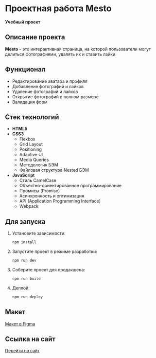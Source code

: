 # Проектная работа Mesto

**Учебный проект**

## Описание проекта
**Mesto** - это интерактивная страница, на которой пользователи могут делиться фотографиями, удалять их и ставить лайки.

## Функционал
- Редактирование аватара и профиля
- Добавление фотографий и лайков
- Удаление фотографий и лайков
- Открытие фотографий в полном размере
- Валидация форм

## Стек технологий
- **HTML5**
- **CSS3**
  - Flexbox
  - Grid Layout
  - Positioning
  - Adaptive UI
  - Media Queries
  - Методология БЭМ
  - Файловая структура Nested БЭМ
- **JavaScript**
  - Стиль CamelCase
  - Объектно-ориентированное программирование
  - Промисы (Promise)
  - Асинхронность и оптимизация
  - API (Application Programming Interface)
  - Webpack

## Для запуска
1. Установите зависимости:
   ```bash
   npm install
   ```
2. Запустите проект в режиме разработки:
   ```bash
   npm run dev
   ```
3. Соберите проект для продакшена:
   ```bash
   npm run build
   ```
4. Деплой:
   ```bash
   npm run deploy
   ```

## Макет
[Макет в Figma](https://www.figma.com/file/kRVLKwYG3d1HGLvh7JFWRT/JavaScript.-Sprint-6?node-id=0%3A1)

## Ссылка на сайт
[Перейти на сайт](https://qwers451.github.io/mesto2025/)
